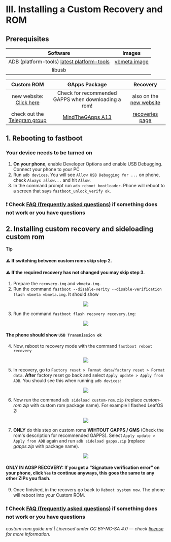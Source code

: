 # III. Installing a Custom Recovery and ROM

## Prerequisites

| Software | Images |
| :------: | :-----: |
| ADB (platform-tools) [latest platform-tools](https://dl.google.com/android/repository/platform-tools-latest-linux.zip) | [vbmeta image](https://github.com/bengris32/releases/releases/download/arrow-1.1/vbmeta.img) |
| libusb |

| Custom ROM | GApps Package | Recovery |
| :--------: | :-----------: | :------: |
| new website: [Click here](https://realme8.dry.nl.eu.org) | Check for recommended GAPPS when downloading a rom! | also on the [new website](https://realme8.dry.nl.eu.org/Recoveries) |
| check out the [Telegram group](https://t.me/Realme8AOSPGroup) | [MindTheGApps A13](https://androidfilehost.com/?fid=4279422670115734716) | [recoveries page](/common/recovery.md) |

## 1. Rebooting to fastboot

### Your device needs to be turned on

1.  **On your phone**, enable Developer Options and enable USB Debugging. Connect your phone to your PC
2.  Run `adb devices`. You will see `Allow USB Debugging for ...` on phone, check `Always allow...` and hit `Allow`.
3.  In the command prompt run `adb reboot bootloader`. Phone will reboot to a screen that says `fastboot_unlock_verify ok`.

### ❗ Check [FAQ (frequently asked questions)](https://github.com/driedpampas/realme-8-megaguide/wiki/FAQ) if something does not work or you have questions

## 2. Installing custom recovery and sideloading custom rom

> [!TIP]
>
> #### ⚠️ If switching between custom roms skip step 2.
>
> #### ⚠️ If the required recovery has not changed you may skip step 3.

1.  Prepare the `recovery.img` and `vbmeta.img`.
2.  Run the command `fastboot --disable-verity --disable-verification flash vbmeta vbmeta.img`. It should show
<p align="center"><img src="https://i.imgur.com/MZZyTBc.png"></p>

3.  Run the command `fastboot flash recovery recovery.img`:
<p align="center"><img src="https://i.imgur.com/t7wYi3R.png"></p>

#### The phone should show `USB Transmission ok`

4.  Now, reboot to recovery mode with the command `fastboot reboot recovery`
<p align="center"><img src="https://i.imgur.com/1zwXUmj.png"></p>

5.  In recovery, go to `Factory reset > Format data/factory reset > Format data`. **After** factory reset go back and select `Apply update > Apply from ADB`. You should see this when running `adb devices`:
<p align="center"><img src="https://i.imgur.com/MoiIS9k.png"></p>

6.  Now run the command `adb sideload custom-rom.zip` (replace _custom-rom.zip_ with custom rom package name). For example I flashed LeafOS 2:
<p align="center"><img src="https://i.imgur.com/QZqi1e1.png"></p>

7.  **ONLY** do this step on custom roms **WIHTOUT GAPPS / GMS** (Check the rom's description for recommended GAPPS). Select `Apply update > Apply from ADB` again and run `adb sideload gapps.zip` (replace _gapps.zip_ with package name).
<p align="center"><img src="https://i.imgur.com/DUEMXrn.png"></p>

#### ONLY IN AOSP RECOVERY: If you get a "Signature verification error" on your phone, click `Yes` to continue anyways, this goes the same to any other ZIPs you flash.

9.  Once finished, in the recovery go back to `Reboot system now`. The phone will reboot into your Custom ROM.

### ❗ Check [FAQ (frequently asked questions)](https://github.com/driedpampas/realme-8-megaguide/wiki/FAQ) if something does not work or you have questions

###### custom-rom.guide.md | Licensed under CC BY-NC-SA 4.0 — check [license](/LICENSE) for more information.

